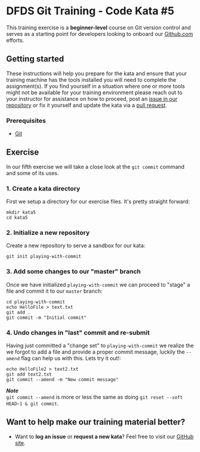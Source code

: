 DFDS Git Training - Code Kata #5
======================================

This training exercise is a **beginner-level** course on Git version control and serves as a starting point for developers looking to onboard our [Github.com](https://github.com/dfds) efforts.

## Getting started
These instructions will help you prepare for the kata and ensure that your training machine has the tools installed you will need to complete the assignment(s). If you find yourself in a situation where one or more tools might not be available for your training environment please reach out to your instructor for assistance on how to proceed, post an [issue in our repository](https://github.com/dfds/dojo/issues) or fix it yourself and update the kata via a [pull request](https://github.com/dfds/dojo/pulls).

### Prerequisites
* [Git](https://git-scm.com/downloads)

## Exercise
In our fifth exercise we will take a close look at the `git commit` command and some of its uses.

### 1. Create a kata directory
First we setup a directory for our exercise files. It's pretty straight forward:

```
mkdir kata5
cd kata5
```

### 2. Initialize a new repository
Create a new repository to serve a sandbox for our kata:

```
git init playing-with-commit
```

### 3. Add some changes to our "master" branch
Once we have initialized `playing-with-commit` we can proceed to "stage" a file and commit it to our `master` branch:

```
cd playing-with-commit
echo HelloFile > text.txt
git add .
git commit -m "Initial commit"
```

### 4. Undo changes in "last" commit and re-submit
Having just committed a "change set" to `playing-with-commit` we realize the we forgot to add a file and provide a proper commit message, luckily the `--amend` flag can help us with this. Lets try it out!:

```
echo HelloFile2 > text2.txt
git add text2.txt
git commit --amend -m "New commit message"
```

***Note*** <br/>
`git commit --amend` is more or less the same as doing `git reset --soft HEAD~1 & git commit`.

## Want to help make our training material better?
 * Want to **log an issue** or **request a new kata**? Feel free to visit our [GitHub site](https://github.com/dfds/dojo/issues).
